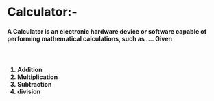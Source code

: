 # Calculator:- 



<h4>A Calculator is an electronic hardware device or software capable of performing mathematical calculations, such as .... Given</h4>

<br>
<h4>
<ol>
  
  <li>Addition</li>
  <li>Multiplication</li>
  <li>Subtraction</li>
  <li>division</li>
</ol>

</h4>

